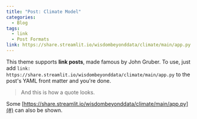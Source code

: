 ```yaml
---
title: "Post: Climate Model"
categories:
  - Blog
tags:
  - link
  - Post Formats
link: https://share.streamlit.io/wisdombeyonddata/climate/main/app.py
---
```


This theme supports **link posts**, made famous by John Gruber. To use, just add `link: https://share.streamlit.io/wisdombeyonddata/climate/main/app.py` to the post's YAML front matter and you're done.

> And this is how a quote looks.

Some [https://share.streamlit.io/wisdombeyonddata/climate/main/app.py](#) can also be shown.
